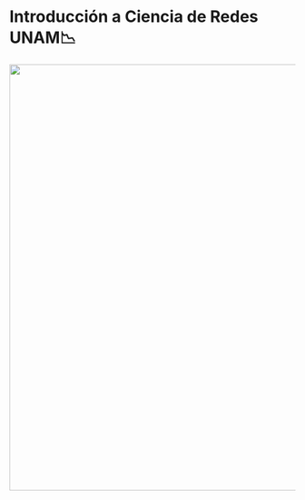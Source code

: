 # Introducción a Ciencia de Redes UNAM📉
<p align = "center">
<img src="https://thumbs.gfycat.com/TestyDisloyalChinchilla-size_restricted.gif"  width="750">
</p>
